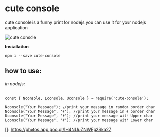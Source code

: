 # cute console
cute console is a funny print for nodejs 
you can use it for your nodejs application

![cute console](https://photos.app.goo.gl/1H4NUuZNWEg2Ska27)

**Installation**

`npm i --save cute-console`

## how to use:

###### in nodejs:

`const { Nconsole, Lconsole, Uconsole } = require('cute-console');`

```
Nconsole("Your Message"); //print your message in random border char
Nconsole("Your Message", '#'); //print your message in # border char
Uconsole("Your Message", '#'); //print your message with Upper char
Lconsole("Your Message", '#'); //print your message with Lower char
```


[]: https://photos.app.goo.gl/1H4NUuZNWEg2Ska27
